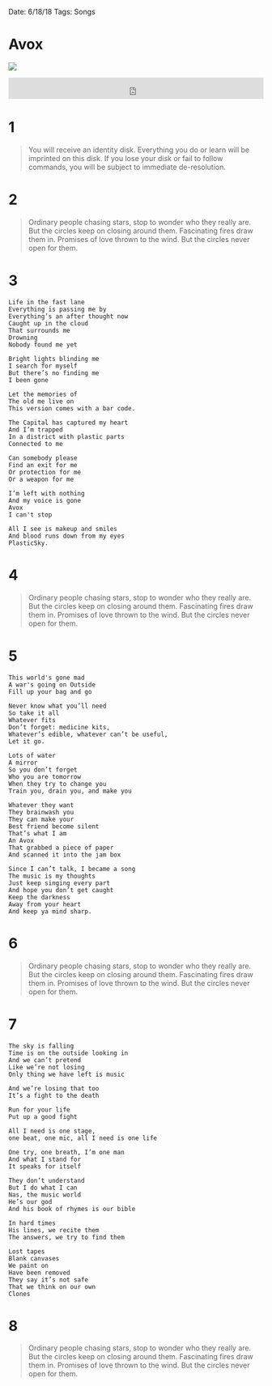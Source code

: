 Date: 6/18/18
Tags: Songs

# Avox

![](https://f4.bcbits.com/img/a0983238385_10.jpg)

<iframe style="border: 0; width: 100%; height: 42px;" src="https://bandcamp.com/EmbeddedPlayer/album=234707312/size=small/bgcol=333333/linkcol=4ec5ec/artwork=none/track=1121366367/transparent=true/" seamless><a href="http://nashp.bandcamp.com/album/plasticsky">PlasticSky by nashp</a></iframe>

# 1

> You will receive an identity disk. Everything you do or learn will be imprinted on this disk. If you lose your disk or fail to follow commands, you will be subject to immediate de-resolution. 

# 2

> Ordinary people chasing stars, stop to wonder who they really are. But the circles keep on closing around them. Fascinating fires draw them in. Promises of love thrown to the wind. But the circles never open for them.

# 3

	Life in the fast lane
	Everything is passing me by 
	Everything’s an after thought now 
	Caught up in the cloud
	That surrounds me 
	Drowning
	Nobody found me yet
	
	Bright lights blinding me 
	I search for myself
	But there’s no finding me 
	I been gone
	
	Let the memories of
	The old me live on 
	This version comes with a bar code.
	
	The Capital has captured my heart 
	And I’m trapped
	In a district with plastic parts 
	Connected to me
	
	Can somebody please
	Find an exit for me
	Or protection for me
	Or a weapon for me 
	
	I’m left with nothing
	And my voice is gone 
	Avox
	I can't stop
	
	All I see is makeup and smiles
	And blood runs down from my eyes
	PlasticSky. 

# 4

> Ordinary people chasing stars, stop to wonder who they really are. But the circles keep on closing around them. Fascinating fires draw them in. Promises of love thrown to the wind. But the circles never open for them.

# 5

	This world's gone mad 
	A war's going on Outside
	Fill up your bag and go
	
	Never know what you’ll need 
	So take it all 
	Whatever fits
	Don’t forget: medicine kits,
	Whatever’s edible, whatever can’t be useful,
	Let it go.
	
	Lots of water
	A mirror
	So you don’t forget
	Who you are tomorrow 
	When they try to change you 
	Train you, drain you, and make you
	
	Whatever they want
	They brainwash you 
	They can make your
	Best friend become silent 
	That’s what I am
	An Avox
	That grabbed a piece of paper
	And scanned it into the jam box
	
	Since I can’t talk, I became a song 
	The music is my thoughts
	Just keep singing every part 
	And hope you don’t get caught 
	Keep the darkness
	Away from your heart
	And keep ya mind sharp.

# 6

> Ordinary people chasing stars, stop to wonder who they really are. But the circles keep on closing around them. Fascinating fires draw them in. Promises of love thrown to the wind. But the circles never open for them.

# 7

	The sky is falling 
	Time is on the outside looking in 
	And we can’t pretend
	Like we’re not losing 
	Only thing we have left is music
	
	And we’re losing that too 
	It’s a fight to the death
	
	Run for your life
	Put up a good fight
	
	All I need is one stage,
	one beat, one mic, all I need is one life
	
	One try, one breath, I’m one man
	And what I stand for 
	It speaks for itself
	
	They don’t understand
	But I do what I can
	Nas, the music world
	He’s our god
	And his book of rhymes is our bible 
	
	In hard times
	His lines, we recite them 
	The answers, we try to find them 
	
	Lost tapes
	Blank canvases
	We paint on 
	Have been removed 
	They say it’s not safe
	That we think on our own 
	Clones

# 8

> Ordinary people chasing stars, stop to wonder who they really are. But the circles keep on closing around them. Fascinating fires draw them in. Promises of love thrown to the wind. But the circles never open for them.
